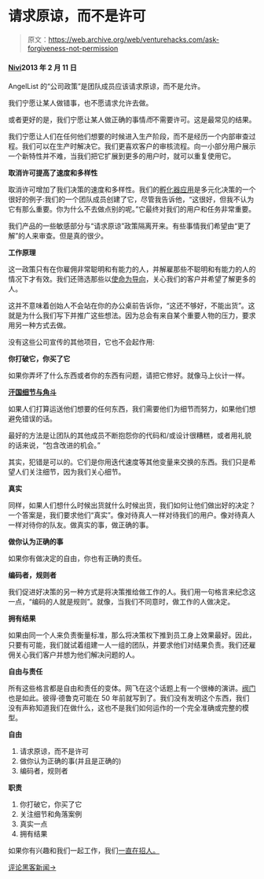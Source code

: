 # 请求原谅，而不是许可

> 原文：<https://web.archive.org/web/venturehacks.com/ask-forgiveness-not-permission>

#### [Nivi](/web/20221124031258/https://venturehacks.com/about)2013 年 2 月 11 日

AngelList 的“公司政策”是团队成员应该请求原谅，而不是允许。

我们宁愿让某人做错事，也不愿请求允许去做。

或者更好的是，我们宁愿让某人做正确的事情*而*不需要许可。这是最常见的结果。

我们宁愿让人们在任何他们想要的时候进入生产阶段，而不是经历一个内部审查过程。我们可以在生产时解决它。我们更喜欢客户的审核流程。向一小部分用户展示一个新特性并不难，当我们把它扩展到更多的用户时，就可以重复使用它。

**取消许可提高了速度和多样性**

取消许可增加了我们决策的速度和多样性。我们的[孵化器应用](https://web.archive.org/web/20221124031258/https://angel.co/incubators/apply)是多元化决策的一个很好的例子:我们的一个团队成员创建了它，尽管我告诉他，“这很好，但我不认为它有那么重要。你为什么不去做点别的呢。”它最终对我们的用户和任务非常重要。

我们产品的一些敏感部分与“请求原谅”政策隔离开来。有些事情我们希望由“更了解”的人来审查。但是真的很少。

**工作原理**

这一政策只有在你雇佣非常聪明和有能力的人，并解雇那些不聪明和有能力的人的情况下才有效。我们还筛选那些以[使命为导向](https://web.archive.org/web/20221124031258/http://venturehacks.com/articles/save-the-world)，关心我们的客户并希望了解更多的人。

这并不意味着创始人不会站在你的办公桌前告诉你，“这还不够好，不能出货”。这就是为什么我们写下并推广这些想法。因为总会有来自某个重要人物的压力，要求用另一种方式去做。

没有这些公司宣传的其他项目，它也不会起作用:

**你打破它，你买了它**

如果你弄坏了什么东西或者你的东西有问题，请把它修好。就像马上伙计一样。

**[汗国细节与角斗](https://web.archive.org/web/20221124031258/http://venturehacks.com/articles/details)**

如果人们打算运送他们想要的任何东西，我们需要他们为细节而努力，如果他们想避免错误的话。

最好的方法是让团队的其他成员不断抱怨你的代码和/或设计很糟糕，或者用礼貌的话来说，“包含改进的机会。”

其实，犯错是可以的。它们是你用迭代速度等其他变量来交换的东西。我们只是希望人们关注细节，因为我们关心细节。

**真实**

同样，如果人们想什么时候出货就什么时候出货，我们如何让他们做出好的决定？一个答案是，我们要求他们“真实”。像对待真人一样对待我们的用户。像对待真人一样对待你的队友。做真实的事，做正确的事。

**做你认为正确的事** 

如果你有做决定的自由，你也有正确的责任。

**编码者，规则者**

我们促进好决策的另一种方式是将决策推给做工作的人。我们用一句格言来纪念这一点，“编码的人就是规则”。就像，当我们不同意时，做工作的人做决定。

**拥有结果**

如果由同一个人来负责衡量标准，那么将决策权下推到员工身上效果最好。因此，只要有可能，我们就试着组建一人一组的团队，并要求他们对结果负责。我们还雇佣关心我们客户并想为他们解决问题的人。

**自由与责任**

所有这些格言都是自由和责任的变体。网飞在这个话题上有一个很棒的演讲。[阀门](https://web.archive.org/web/20221124031258/https://www.google.com/search?q=valve+employee+handbook&ie=UTF-8&oe=UTF-8&hl=en&client=safari)也是如此。彼得·德鲁克可能在 50 年前就写到了。我们没有发明这个东西，我们没有声称知道我们在做什么，这也不是我们如何运作的一个完全准确或完整的模型。

**自由**

1.  请求原谅，而不是许可
2.  做你认为正确的事(并且是正确的)
3.  编码者，规则者

**职责**

1.  你打破它，你买了它
2.  关注细节和角落案例
3.  真实一点
4.  拥有结果

如果你有兴趣和我们一起工作，我们[一直在招人。](https://web.archive.org/web/20221124031258/https://angel.co/angellist/jobs)

[评论黑客新闻→](https://web.archive.org/web/20221124031258/http://news.ycombinator.com/item?id=5201984)